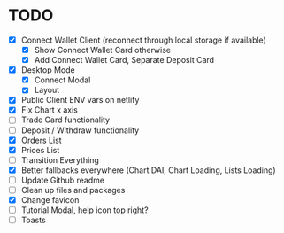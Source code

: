 # TODO

- [x] Connect Wallet Client (reconnect through local storage if available)
  - [x] Show Connect Wallet Card otherwise
  - [x] Add Connect Wallet Card, Separate Deposit Card
- [x] Desktop Mode
  - [x] Connect Modal
  - [x] Layout
- [x] Public Client ENV vars on netlify
- [x] Fix Chart x axis
- [ ] Trade Card functionality
- [ ] Deposit / Withdraw functionality
- [x] Orders List
- [x] Prices List
- [ ] Transition Everything
- [x] Better fallbacks everywhere (Chart DAI, Chart Loading, Lists Loading)
- [ ] Update Github readme
- [ ] Clean up files and packages
- [x] Change favicon
- [ ] Tutorial Modal, help icon top right?
- [ ] Toasts
